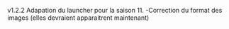 v1.2.2
Adapation du launcher pour la saison 11.
-Correction du format des images (elles devraient apparaitrent maintenant)